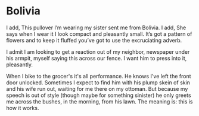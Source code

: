 # Bolivia

I add, This pullover I’m wearing my sister sent me from Bolivia. I add, She says when I wear it I look compact and pleasantly small. It’s got a pattern of flowers and to keep it fluffed you’ve got to use the excruciating adverb. 

I admit I am looking to get a reaction out of my neighbor, newspaper under his armpit, myself saying this across our fence. I want him to press into it, pleasantly. 

When I bike to the grocer's it's all performance. He knows I've left the front door unlocked. Sometimes I expect to find him with his plump skein of skin and his wife run out, waiting for me there on my ottoman. But because my speech is out of style (though maybe for something sinister) he only greets me across the bushes, in the morning, from his lawn. The meaning is: this is how it works. 